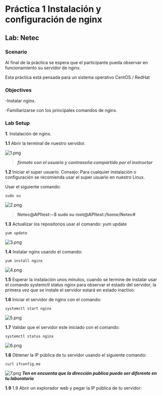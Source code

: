 
# Práctica 1 Instalación y configuración de nginx
## Lab: Netec
  
### Scenario
  
Al final de la práctica se espera que el participante pueda observar en funcionamiento su servidor de nginx. 

Esta práctica está pensada para un sistema operativo CentOS / RedHat

### Objectives
  
-Instalar nginx.

-Familiarizarse con los principales comandos de nginx.

### Lab Setup

**1**. Instalación de nginx.

**1.1** Abrir la terminal de nuestro servidor. 

![1.png](../Imagenes/image001.png)

>***firmate con el usuario y contraseña compartido por el instructor***

**1.2**	Iniciar el super usuario. Consejo: Para cualquier instalación o configuración se recomienda usar el super usuario en nuestro Linux. 

Usar el siguiente comando:
~~~
sudo su
~~~
![2.png](../Imagenes/image003.png)
>**Netec@APItest:~$ sudo su**
>**root@APItest:/home/Netec#**

**1.3**	Actualizar los repositorios usar el comando: yum update
~~~
yum update
~~~ 
![3.png](../Imagenes/image005.png)

**1.4**	Instalar nginx usando el comando:
~~~
yum install nginx
~~~
![4.png](../Imagenes/image007.png) 

**1.5**	Esperar la instalación unos minutos, cuando se termine de instalar usar el comando systemctl status nginx para observar el estado del servidor, la primera vez que se instale el servidor estará en estado inactivo: 


**1.6**	Iniciar el servidor de nginx con el comando: 

~~~
systemctl start nginx
~~~
![5.png](../Imagenes/image011.png)

**1.7** Validar que el servidor este iniciado con el comando: 
~~~
systemctl status nginx
~~~
![6.png](../Imagenes/image013.png)

**1.8**	Obtener la IP pública de tu servidor usando el siguiente comando:
~~~
curl ifconfig.me
~~~
 ![7.png](../Imagenes/image015.png)
 ***Ten en encuenta que la dirección publica puede ser diferente en tu laboratorio***

 **1.9** 1.9	Abrir un explorador web y pegar la IP pública de tu servidor: 
